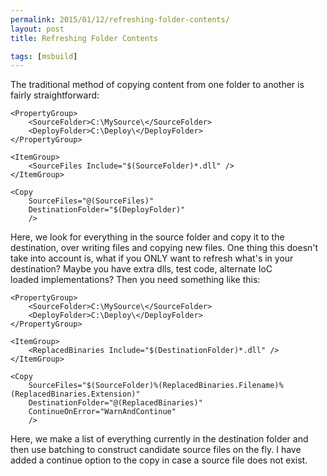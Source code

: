 ```yaml
---
permalink: 2015/01/12/refreshing-folder-contents/
layout: post
title: Refreshing Folder Contents

tags: [msbuild]
---
```


The traditional method of copying content from one folder to another is fairly
straightforward:

    <PropertyGroup>
    	<SourceFolder>C:\MySource\</SourceFolder>
    	<DeployFolder>C:\Deploy\</DeployFolder>
    </PropertyGroup>

    <ItemGroup>
    	<SourceFiles Include="$(SourceFolder)*.dll" />
    </ItemGroup>

    <Copy
    	SourceFiles="@(SourceFiles)"
    	DestinationFolder="$(DeployFolder)"
    	/>


Here, we look for everything in the source folder and copy it to the destination,
over writing files and copying new files.
One thing this doesn't take into account is, what if you ONLY want to refresh
what's in your destination? Maybe you have extra dlls, test code, alternate IoC  
loaded implementations? Then you need something like this:

    <PropertyGroup>
    	<SourceFolder>C:\MySource\</SourceFolder>
    	<DeployFolder>C:\Deploy\</DeployFolder>
    </PropertyGroup>

    <ItemGroup>
    	<ReplacedBinaries Include="$(DestinationFolder)*.dll" />
    </ItemGroup>

    <Copy
    	SourceFiles="$(SourceFolder)%(ReplacedBinaries.Filename)%(ReplacedBinaries.Extension)"
    	DestinationFolder="@(ReplacedBinaries)"
    	ContinueOnError="WarnAndContinue"
    	/>

Here, we make a list of everything currently in the destination folder and then
use batching to construct candidate source files on the fly. I have added a
continue option to the copy in case a source file does not exist.
